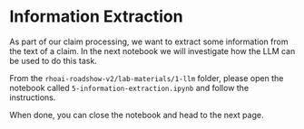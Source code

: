 # Information Extraction
As part of our claim processing, we want to extract some information from the text of a claim. In the next notebook we will investigate how the LLM can be used to do this task.

From the `rhoai-roadshow-v2/lab-materials/1-llm` folder, please open the notebook called `5-information-extraction.ipynb` and follow the instructions.

When done, you can close the notebook and head to the next page.
